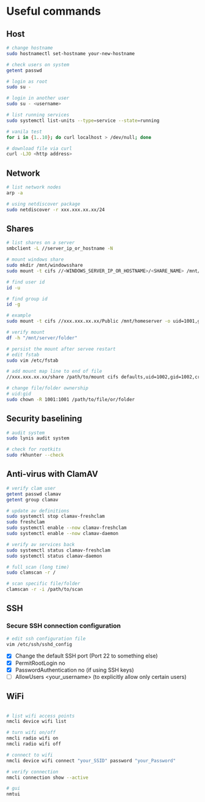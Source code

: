 # Useful commands

## Host

```bash
# change hostname
sudo hostnamectl set-hostname your-new-hostname

# check users on system
getent passwd

# login as root
sudo su -

# login in another user
sudo su - <username>

# list running services
sudo systemctl list-units --type=service --state=running

# vanila test
for i in {1..10}; do curl localhost > /dev/null; done

# download file via curl
curl -LJO <http address>
```

## Network

```bash
# list network nodes
arp -a

# using netdiscover package
sudo netdiscover -r xxx.xxx.xx.xx/24
```

## Shares

```bash
# list shares on a server
smbclient -L //server_ip_or_hostname -N

# mount windows share
sudo mkdir /mnt/windowsshare
sudo mount -t cifs //<WINDOWS_SERVER_IP_OR_HOSTNAME>/<SHARE_NAME> /mnt/windowsshare -o username=<your_username>,password=<your_password>,uid=<local_user_id>,gid=<local_group_id>

# find user id
id -u

# find group id
id -g

# example
sudo mount -t cifs //xxx.xxx.xx.xx/Public /mnt/homeserver -o uid=1001,gid=1001

# verify mount
df -h "/mnt/server/folder"

# persist the mount after servee restart
# edit fstab
sudo vim /etc/fstab

# add mount map line to end of file
//xxx.xxx.xx.xx/share /path/to/mount cifs defaults,uid=1002,gid=1002,credentials=/path/.smbcredentials,nofail 0 0

# change file/folder ownership
# uid:gid
sudo chown -R 1001:1001 /path/to/file/or/folder
```


## Security baselining

```bash
# audit system
sudo lynis audit system
```

```bash
# check for rootkits
sudo rkhunter --check
```

## Anti-virus with ClamAV

```bash
# verify clam user
getent passwd clamav
getent group clamav
```

```bash
# update av definitions
sudo systemctl stop clamav-freshclam
sudo freshclam
sudo systemctl enable --now clamav-freshclam
sudo systemctl enable --now clamav-daemon

# verify av services back
sudo systemctl status clamav-freshclam
sudo systemctl status clamav-daemon
```

```bash
# full scan (long time)
sudo clamscan -r /

# scan specific file/folder
clamscan -r -i /path/to/scan 
```
## SSH

### Secure SSH connection configuration

```bash
# edit ssh configuration file
vim /etc/ssh/sshd_config
```

- [x] Change the default SSH port (Port 22 to something else)
- [x] PermitRootLogin no
- [x] PasswordAuthentication no (if using SSH keys)
- [ ] AllowUsers <your_username> (to explicitly allow only certain users)

## WiFi

```bash

# list wifi access points
nmcli device wifi list

# turn wifi on/off
nmcli radio wifi on
nmcli radio wifi off

# connect to wifi
nmcli device wifi connect "your_SSID" password "your_Password"

# verify connection
nmcli connection show --active

# gui
nmtui
```
